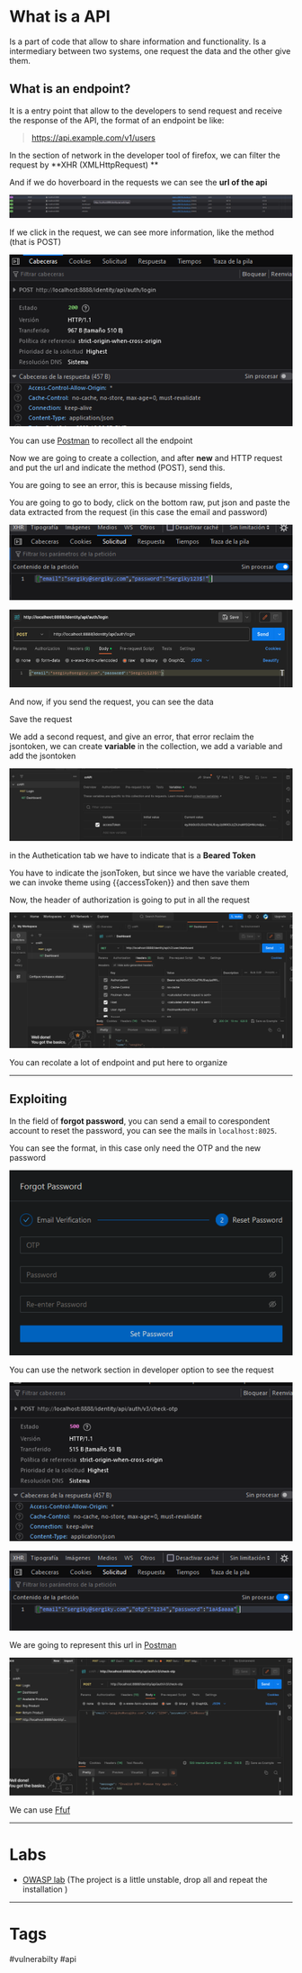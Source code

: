 
# What is a API

Is a part of code that allow to share information and functionality. Is a intermediary between two systems, one request the data and the other give them.

## What is an endpoint?

It is a entry point that allow to the developers to send request and receive the response of the API, the format of an endpoint be like:

> https://api.example.com/v1/users

In the section of network in the developer tool of firefox, we can filter the request by **XHR (XMLHttpRequest) **

And if we do hoverboard in the requests we can see the **url of the api**

![](../../Images/Pasted%20image%2020230818182428.png)

If we click in the request, we can see more information, like the method (that is POST)

![](../../Images/Pasted%20image%2020230818182644.png)

You can use [Postman](../../Tools/API/Postman.md) to recollect all the endpoint

Now we are going to create a collection, and after **new** and HTTP request and put the url and indicate the method (POST), send this.

You are going to see an error, this is because missing fields,

You are going to go to body, click on the bottom raw, put json  and paste the data extracted from the request (in this case the email and password)

![](../../Images/Pasted%20image%2020230818190247.png)

![](../../Images/Pasted%20image%2020230818190307.png)

And now, if you send the request, you can see the data

Save the request

We add a second request, and give an error, that error reclaim the jsontoken, we can create **variable** in the collection, we add a variable and add the jsontoken

![](../../Images/Pasted%20image%2020230818191143.png)

in the Authetication tab we have to indicate that is a **Beared Token**

You have to indicate the jsonToken, but since we have the variable created, we can invoke theme using {{accessToken}} and then save them

Now, the header of authorization is going to put in all the request

![](../../Images/Pasted%20image%2020230818191553.png)

You can recolate a lot of endpoint and put here to organize 

---

## Exploiting

In the field of **forgot password**, you can send a email to corespondent account to reset the password, you can see the mails in `localhost:8025`.

You can see the format, in this case only need the OTP and the new password

![](../../Images/Pasted%20image%2020230818202651.png)

You can use the network section in developer option to see the request

![](../../Images/Pasted%20image%2020230818203101.png)

![](../../Images/Pasted%20image%2020230818203211.png)

We are going to represent this url in [Postman](../../Tools/API/Postman.md)

![](../../Images/Pasted%20image%2020230818203403.png)

We can use [Ffuf](../../Tools/Enumeration/Ffuf.md)

---

# Labs

- [OWASP lab](https://github.com/OWASP/crAPI) (The project is a little unstable, drop all and repeat the installation )

---

# Tags

#vulnerabilty  #api